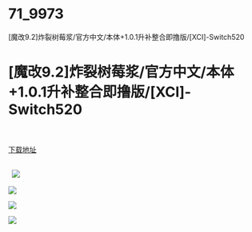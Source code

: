 # 71_9973
[魔改9.2]炸裂树莓浆/官方中文/本体+1.0.1升补整合即撸版/[XCI]-Switch520
# [魔改9.2]炸裂树莓浆/官方中文/本体+1.0.1升补整合即撸版/[XCI]-Switch520
 <br/></br>
[下载地址](https://www.switch520.cc/article/9973 "下载地址")
<br/></br>

<p><strong>&nbsp; <img src="https://www.switch520.cc/muke_img/upload_art_editor_20210227-1_69917a2fc148e452f5a6c21f7d10fcba.jpg"> </strong></p>
<p><img src="https://www.switch520.cc/muke_img/upload_art_editor_20210227-1_4b458bbefc1f935681646e8a621a737d.jpg"></p>
<p><img src="https://www.switch520.cc/muke_img/upload_art_editor_20210227-1_b98837613afb10e2d9e8e72e8e79b6d3.jpg"></p>
<p><img src="https://www.switch520.cc/muke_img/upload_art_editor_20210227-1_119f507c76847303c00430e0b3968011.jpg"></p>
<p><strong>&nbsp;</strong></p>
